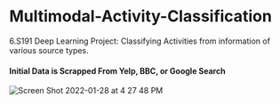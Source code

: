 # Multimodal-Activity-Classification
6.S191 Deep Learning Project: Classifying Activities from information of various source types. 


#### Initial Data is Scrapped From Yelp, BBC, or Google Search
![Screen Shot 2022-01-28 at 4 27 48 PM](https://user-images.githubusercontent.com/85134229/151624020-8271d0a2-207d-43c2-a3f3-c3ee161646cc.png)
